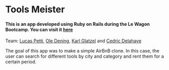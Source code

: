 # Tools Meister

#### This is an app developed using Ruby on Rails during the Le Wagon Bootcamp. You can visit it [here](https://tools-meister.herokuapp.com/)

Team: [Lucas Petti](https://github.com/lucaspetti), [Ole Dening](https://github.com/OD91), [Karl Glatzel](https://github.com/Kalla226) and [Cedric Delahaye](https://github.com/CedDlh)

The goal of this app was to make a simple AirBnB clone. In this case, the user can search for different tools by city and category and rent them for a certain period.
